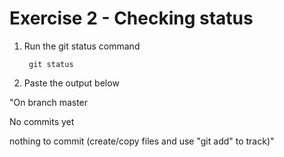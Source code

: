 # Exercise 2 - Checking status

1. Run the git status command

        git status

2. Paste the output below

"On branch master

No commits yet

nothing to commit (create/copy files and use "git add" to track)"
